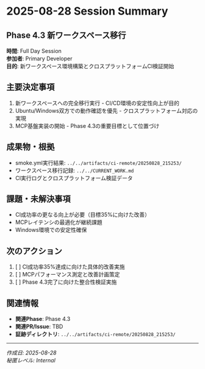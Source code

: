 # 2025-08-28 Session Summary

## Phase 4.3 新ワークスペース移行
**時間**: Full Day Session  
**参加者**: Primary Developer  
**目的**: 新ワークスペース環境構築とクロスプラットフォームCI検証開始

## 主要決定事項
1. 新ワークスペースへの完全移行実行 - CI/CD環境の安定性向上が目的
2. Ubuntu/Windows双方での動作確認を優先 - クロスプラットフォーム対応の実現
3. MCP基盤実装の開始 - Phase 4.3の重要目標として位置づけ

## 成果物・根拠
- smoke.yml実行結果: `../../artifacts/ci-remote/20250828_215253/`
- ワークスペース移行記録: `../../CURRENT_WORK.md`
- CI実行ログとクロスプラットフォーム検証データ

## 課題・未解決事項
- CI成功率の更なる向上が必要（目標35%に向けた改善）
- MCPレイテンシの最適化が継続課題
- Windows環境での安定性確保

## 次のアクション
1. [ ] CI成功率35%達成に向けた具体的改善実施
2. [ ] MCPパフォーマンス測定と改善計画策定
3. [ ] Phase 4.3完了に向けた整合性検証実施

## 関連情報
- **関連Phase**: Phase 4.3
- **関連PR/Issue**: TBD
- **証跡ディレクトリ**: `../../artifacts/ci-remote/20250828_215253/`

---
*作成日: 2025-08-28*  
*秘匿レベル: Internal*